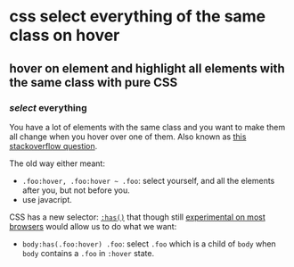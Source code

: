 # css select everything of the same class on hover

## hover on element and highlight all elements with the same class with pure CSS

### _select_ everything

You have a lot of elements with the same class
and you want to make them all change when you hover over one of them.
Also known as
[this stackoverflow question](https://stackoverflow.com/questions/12786810/hover-on-element-and-highlight-all-elements-with-the-same-class).

The old way either meant:

- `.foo:hover, .foo:hover ~ .foo`: select yourself, and all the elements after you, but not before you.
- use javacript.

CSS has a new selector: [`:has()`](https://developer.mozilla.org/en-US/docs/Web/CSS/:has)
that though still [experimental on most browsers](https://developer.mozilla.org/en-US/docs/Web/CSS/:has#browser_compatibility)
would allow us to do what we want:

- `body:has(.foo:hover) .foo`: select `.foo` which is a child of `body` when `body` contains a `.foo` in `:hover` state.
